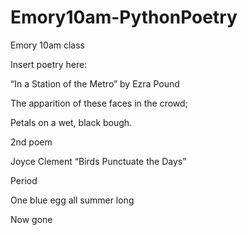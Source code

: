 # Emory10am-PythonPoetry
Emory 10am class

Insert poetry here:


“In a Station of the Metro” by Ezra Pound

The apparition of these faces in the crowd;

Petals on a wet, black bough.


2nd poem

Joyce Clement “Birds Punctuate the Days”

Period

One blue egg all summer long

Now gone
